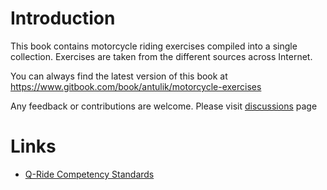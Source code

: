 # Introduction

This book contains motorcycle riding exercises compiled into a single collection. Exercises are taken from the different sources across Internet.

 You can always find the latest version of this book at
 https://www.gitbook.com/book/antulik/motorcycle-exercises

Any feedback or contributions are welcome. Please visit [discussions](https://www.gitbook.com/book/antulik/motorcycle-exercises/discussions) page



# Links

- [Q-Ride Competency Standards](https://publications.qld.gov.au/storage/f/2014-01-29T00%3A31%3A10.768Z/competencystandards.pdf)
